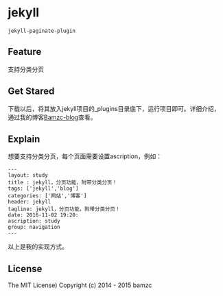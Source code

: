 # jekyll

	jekyll-paginate-plugin

## Feature
支持分类分页
 
## Get Stared

 下载以后，将其放入jekyll项目的_plugins目录底下，运行项目即可。详细介绍，通过我的博客[Bamzc-blog](http://www.bamzc.top/2016/11/03/jekyll-paginate)查看。
	
## Explain

想要支持分类分页，每个页面需要设置ascription，例如：
```
---
layout: study
title : jekyll，分页功能，附带分类分页！
tags: ['jekyll','blog']
categories: ['网站','博客']
header: jekyll
tagline: jekyll，分页功能，附带分类分页！
date: 2016-11-02 19:20:
ascription: study
group: navigation
---
```
以上是我的实现方式。
  
## License
 The MIT License) Copyright (c) 2014 - 2015 bamzc
